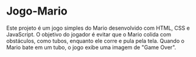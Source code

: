 # Jogo-Mario
Este projeto é um jogo simples do Mario desenvolvido com HTML, CSS e JavaScript. O objetivo do jogador é evitar que o Mario colida com obstáculos, como tubos, enquanto ele corre e pula pela tela. Quando o Mario bate em um tubo, o jogo exibe uma imagem de "Game Over". 
